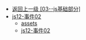 - [返回上一级 [03--js基础部分]](03--js基础部分/)
- [js12-事件02](03--js基础部分/js12-事件02/)
  - [assets](03--js基础部分/js12-事件02/assets/)
  - [js12-事件02](03--js基础部分/js12-事件02/js12-事件02.md)
